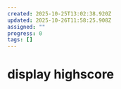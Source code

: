 ```yaml
---
created: 2025-10-25T13:02:38.920Z
updated: 2025-10-26T11:58:25.908Z
assigned: ""
progress: 0
tags: []
---
```


# display highscore
